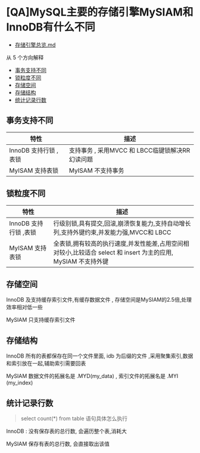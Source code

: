 # [QA]MySQL主要的存储引擎MySIAM和InnoDB有什么不同

-  [存储引擎总览.md](../../13-persistence/01-MySQL/07-存储引擎/存储引擎总览.md) 

从 5 个方向解释

- [事务支持不同](#事务支持不同)
- [锁粒度不同](#锁粒度不同)
- [存储空间](#存储空间)
- [存储结构](@存储结构)
- [统计记录行数](#统计记录行数)

## 事务支持不同

| 特性                  | 描述                                            |
| --------------------- | ----------------------------------------------- |
| InnoDB 支持行锁 ,表锁 | 支持事务 , 采用MVCC 和 LBCC临键锁解决RR幻读问题 |
| MyISAM 支持表锁       | MyISAM 不支持事务                               |

## 锁粒度不同

| 特性                  | 描述                                                         |
| --------------------- | ------------------------------------------------------------ |
| InnoDB 支持行锁 ,表锁 | 行级别锁,具有提交,回滚,崩溃恢复能力,支持自动增长列,支持外键约束,并发能力强,MVCC和 LBCC |
| MyISAM 支持表锁       | 全表锁,拥有较高的执行速度,并发性能差,占用空间相对较小,比较适合 select 和 insert 为主的应用, MySIAM 不支持外键 |

## 存储空间

InnoDB 及支持缓存索引文件,有缓存数据文件 , 存储空间是MySIAM的2.5倍,处理效率相对低一些

MySIAM 只支持缓存索引文件 

## 存储结构

InnoDB 所有的表都保存在同一个文件里面, idb 为后缀的文件 ,采用聚集索引,数据和索引放在一起,辅助索引需要回表

MySIAM 数据文件的拓展名是 .MYD(my_data) , 索引文件的拓展名是 .MYI (my_index)

## 统计记录行数

> select count(*) from table 语句具体怎么执行

InnoDB : 没有保存表的总行数, 会遍历整个表,消耗大

MySIAM 保存有表的总行数, 会直接取出该值

